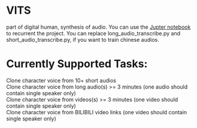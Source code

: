 # VITS
part of digital human, synthesis of audio. 
You can use the [Jupter notebook](VITS-fast-finetuning.ipynb) to recurrent the project. 
You can replace long_audio_transcribe.py and short_audio_transcribe.py, if you want to train chinese audios.
# Currently Supported Tasks:  
 Clone character voice from 10+ short audios  
 Clone character voice from long audio(s) >= 3 minutes (one audio should contain single speaker only)  
 Clone character voice from videos(s) >= 3 minutes (one video should contain single speaker only)  
 Clone character voice from BILIBILI video links (one video should contain single speaker only)  
